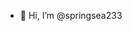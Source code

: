 - 👋 Hi, I’m @springsea233
<!---
springsea233/springsea233 is a ✨ special ✨ repository because its `README.md` (this file) appears on your GitHub profile.
You can click the Preview link to take a look at your changes.
--->
